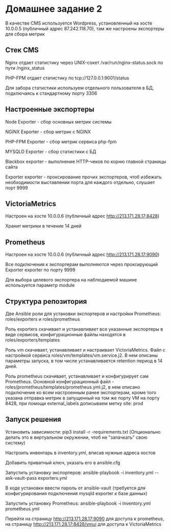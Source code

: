 # Домашнее задание 2

В качестве CMS используется Wordpress, установленный на хосте 10.0.0.5 (публичный адрес 87.242.118.70), там же настроены экспортеры для сбора метрик
## Стек CMS

Nginx отдает статистику через UNIX-сокет /var/run/nginx-status.sock по пути /nginx_status

PHP-FPM отдает статистику по tcp://127.0.0.1:9001/status

Для забора статистики используем отдельного пользователя в БД, подключаясь к стандартному порту 3306
## Настроенные экспортеры
Node Exporter - сбор основных метрик системы

NGINX Exporter - сбор метрик с NGINX

PHP-FPM Exporter - сбор метрик сервиса php-fpm

MYSQLD Exporter - сбор статистики с БД

Blackbox exporter - выполнение HTTP-чеков по корню главной страницы сайта

Exporter exporter - проксирование прочих экспортеров, чтоб избежать необходимости выставлении порта для каждого отдельно, слушает порт 9999

## VictoriaMetrics
Настроен на хосте 10.0.0.6 (публичный адрес http://213.171.28.17:8428)

Хранит метрики в течение 14 дней

## Prometheus
Настроен на хосте 10.0.0.6 (публичный адрес http://213.171.28.17:9090)

Все подключения к экспортерам выполняются через проксирующий Exporter exporter по порту 9999

Для выбора целевого экспортера на наблюдаемой машине используется параметр module
## Структура репозитория
Две Ansible роли для установки экспортеров и настройки Prometheus: roles/exporters и roles/prometheus

Роль exporters скачивает и устанавливает все указанные экспортеры в виде сервисов, конфигурационные файлы находятся в roles/exporters/templates

Роль vm скачивает, устанавливает и настраивает VictoriaMetrics. Файл с настройкой сервиса roles/vm/templates/vm.service.j2. В нем описаны параметры запуска, в том числе устанавливается retention период в 14 дней.

Роль prometheus скачивает, устанавливает и конфигурирует сам Prometheus. Основной конфигурационный файл - roles/prometheus/templates/prometheus.yml.j2, в нем описано подключение ко всем настроенным ранее экспортерам, кроме того указана отправка метрик в запущенный на том же порту VM на порту 8428, при помощи external_labels дописываем метку site: prod

## Запуск решения

Установить зависимости: pip3 install -r -requirements.txt (Опционально делать это в виртуальном окружении, чтоб не "запачкать" свою систему)

Настроить инвентарь в inventory.yml, вписав нужные адреса хостов

Добавить приватный ключ, указать его в ansible.cfg

Запустить установку экспортеров: ansible-playbook -i inventory.yml --ask-vault-pass exporters.yml

В ходе установки ввести пароль от ansible-vault (требуется для конфигурирования подключения mysqld exporter к базе данных)

Запустить установку Prometheus: ansible-playbook -i inventory.yml prometheus.yml

Перейти на страницу http://213.171.28.17:9090 для доступа к prometheus, на страницу http://213.171.28.17:8428/vmui для доступа к VictoriaMetrics
